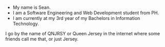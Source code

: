 - My name is Sean.
- I am a Software Engineering and Web Development student from PH. 
- I am currently at my 3rd year of my Bachelors in Information Technology. 

I go by the name of QNJRSY or Queen Jersey in the internet where some friends call me that, or just Jersey.

<!---
qnjrsy/qnjrsy is a ✨ special ✨ repository because its `README.md` (this file) appears on your GitHub profile.
You can click the Preview link to take a look at your changes.
--->
